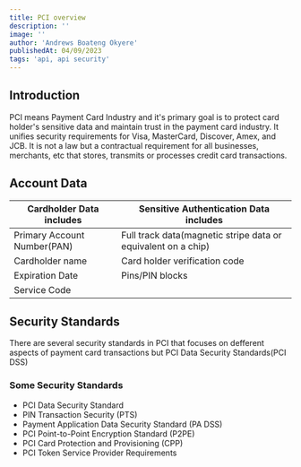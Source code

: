 ```yaml
---
title: PCI overview
description: ''
image: ''
author: 'Andrews Boateng Okyere'
publishedAt: 04/09/2023
tags: 'api, api security'
---
```


## Introduction

PCI means Payment Card Industry and it's primary goal is to protect card holder's sensitive data and maintain trust in the payment card industry.
It unifies security requirements for Visa, MasterCard, Discover, Amex, and JCB. It is not a law but a contractual requirement for all businesses, merchants, etc that stores, transmits or processes credit card transactions.

## Account Data

| Cardholder Data includes| Sensitive Authentication Data includes|
|-------------------------| --------------------------------------|
| Primary Account Number(PAN)| Full track data(magnetic stripe data or equivalent on a chip) |
| Cardholder name | Card holder verification code|
|Expiration Date| Pins/PIN blocks |
|Service Code||

## Security Standards

There are several security standards in PCI that focuses on defferent aspects of payment card transactions but PCI Data Security Standards(PCI DSS)

### Some Security Standards

- PCI Data Security Standard
- PIN Transaction Security (PTS)
- Payment Application Data Security Standard (PA DSS)
- PCI Point-to-Point Encryption Standard (P2PE)
- PCI Card Protection and Provisioning (CPP)
- PCI Token Service Provider Requirements
